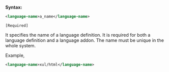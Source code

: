 **Syntax:**

```xml
<language-name>a_name</language-name>
```

`[Required]`

It specifies the name of a language definition. It is required for both
a language definition and a language addon. The name must be unique in
the whole system.

Example,

```xml
<language-name>xul/html</language-name>
```


